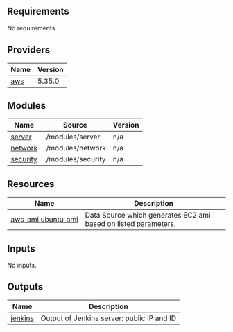 <!-- BEGIN_TF_DOCS -->
## Requirements

No requirements.

## Providers

| Name                                                                                                 | Version |
|------------------------------------------------------------------------------------------------------|---------|
| <a name="provider_aws"></a> [aws](https://registry.terraform.io/providers/hashicorp/aws/latest/docs) | 5.35.0  |

## Modules

| Name                                                                | Source               | Version |
|---------------------------------------------------------------------|----------------------|---------|
| <a name="module_jenkins"></a> [server](./modules/server)            | ./modules/server     | n/a     |
| <a name="module_network"></a> [network](./modules/network)          | ./modules/network    | n/a     |
| <a name="module_security"></a> [security](./modules/security)       | ./modules/security   | n/a     |

## Resources

| Name                                                                                                     | Description                                                     |
|----------------------------------------------------------------------------------------------------------|-----------------------------------------------------------------|
| [aws_ami.ubuntu_ami](https://registry.terraform.io/providers/hashicorp/aws/latest/docs/data-sources/ami) | Data Source which generates EC2 ami based on listed parameters. |

## Inputs

No inputs.

## Outputs

| Name                                                        | Description                                   |
|-------------------------------------------------------------|-----------------------------------------------|
| <a name="output_jenkins"></a> [jenkins](./outputs.tf)       | Output of Jenkins server: public IP and ID    |
<!-- END_TF_DOCS -->
